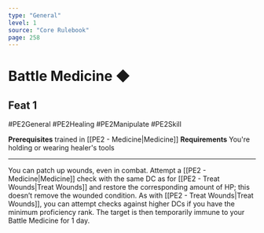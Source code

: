 ```yaml
---
type: "General"
level: 1
source: "Core Rulebook"
page: 258
---
```

# Battle Medicine ◆
## Feat 1
#PE2General #PE2Healing #PE2Manipulate #PE2Skill 

**Prerequisites** trained in [[PE2 - Medicine|Medicine]]
**Requirements** You're holding or wearing healer's tools

---
You can patch up wounds, even in combat. Attempt a [[PE2 - Medicine|Medicine]] check with the same DC as for [[PE2 - Treat Wounds|Treat Wounds]] and restore the corresponding amount of HP; this doesn’t remove the wounded condition. As with [[PE2 - Treat Wounds|Treat Wounds]], you can attempt checks against higher DCs if you have the minimum proficiency rank. The target is then temporarily immune to your Battle Medicine for 1 day.